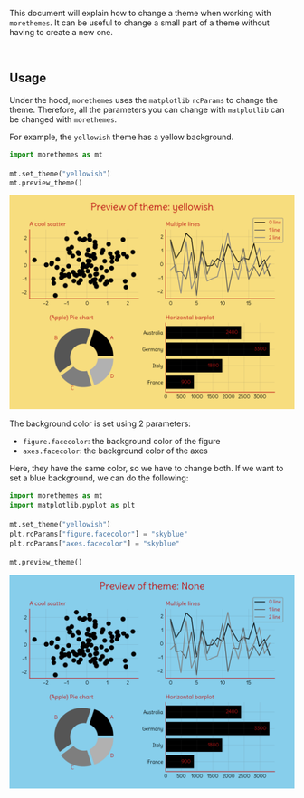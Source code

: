 This document will explain how to change a theme when working with `morethemes`. It can be useful to change a small part of a theme without having to create a new one.

<br>

## Usage

Under the hood, `morethemes` uses the `matplotlib` `rcParams` to change the theme. Therefore, all the parameters you can change with `matplotlib` can be changed with `morethemes`.

For example, the `yellowish` theme has a yellow background.

```python
import morethemes as mt

mt.set_theme("yellowish")
mt.preview_theme()
```

![](https://raw.githubusercontent.com/JosephBARBIERDARNAL/morethemes/refs/heads/main/docs/img/yellowish.png)

The background color is set using 2 parameters:

- `figure.facecolor`: the background color of the figure
- `axes.facecolor`: the background color of the axes

Here, they have the same color, so we have to change both. If we want to set a blue background, we can do the following:

```python
import morethemes as mt
import matplotlib.pyplot as plt

mt.set_theme("yellowish")
plt.rcParams["figure.facecolor"] = "skyblue"
plt.rcParams["axes.facecolor"] = "skyblue"

mt.preview_theme()
```

![](https://raw.githubusercontent.com/JosephBARBIERDARNAL/morethemes/refs/heads/main/docs/img/yellowish-updated.png)
